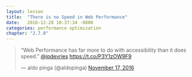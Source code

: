 ```yaml
---
layout: lesson
title:  "There is no Speed in Web Performance"
date:   2016-12-28 10:37:34 -0800
categories: performance optimization
chapter: "2.7.0"
---
```


<blockquote class="twitter-tweet" data-lang="en"><p lang="en" dir="ltr">“Web Performance has far more to do with accessibility than it does speed.” <a href="https://twitter.com/jpdevries">@jpdevries</a> <a href="https://t.co/P3Y1zOW9F9">https://t.co/P3Y1zOW9F9</a></p>&mdash; aldo pinga (@aldopinga) <a href="https://twitter.com/aldopinga/status/799265165149634560">November 17, 2016</a></blockquote> 
